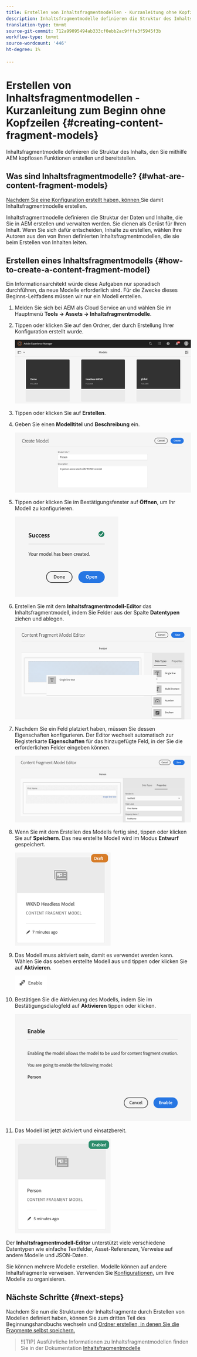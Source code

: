 ```yaml
---
title: Erstellen von Inhaltsfragmentmodellen - Kurzanleitung ohne Kopfzeilen im Beginn
description: Inhaltsfragmentmodelle definieren die Struktur des Inhalts, den Sie mithilfe AEM kopflosen Funktionen erstellen und bereitstellen.
translation-type: tm+mt
source-git-commit: 712a99095494ab333cf0ebb2ac9fffe3f5945f3b
workflow-type: tm+mt
source-wordcount: '446'
ht-degree: 1%

---
```



# Erstellen von Inhaltsfragmentmodellen - Kurzanleitung zum Beginn ohne Kopfzeilen {#creating-content-fragment-models}

Inhaltsfragmentmodelle definieren die Struktur des Inhalts, den Sie mithilfe AEM kopflosen Funktionen erstellen und bereitstellen.

## Was sind Inhaltsfragmentmodelle? {#what-are-content-fragment-models}

[Nachdem Sie eine Konfiguration erstellt haben, können ](create-configuration.md) Sie damit Inhaltsfragmentmodelle erstellen.

Inhaltsfragmentmodelle definieren die Struktur der Daten und Inhalte, die Sie in AEM erstellen und verwalten werden. Sie dienen als Gerüst für Ihren Inhalt. Wenn Sie sich dafür entscheiden, Inhalte zu erstellen, wählen Ihre Autoren aus den von Ihnen definierten Inhaltsfragmentmodellen, die sie beim Erstellen von Inhalten leiten.

## Erstellen eines Inhaltsfragmentmodells {#how-to-create-a-content-fragment-model}

Ein Informationsarchitekt würde diese Aufgaben nur sporadisch durchführen, da neue Modelle erforderlich sind. Für die Zwecke dieses Beginns-Leitfadens müssen wir nur ein Modell erstellen.

1. Melden Sie sich bei AEM als Cloud Service an und wählen Sie im Hauptmenü **Tools -> Assets -> Inhaltsfragmentmodelle**.
1. Tippen oder klicken Sie auf den Ordner, der durch Erstellung Ihrer Konfiguration erstellt wurde.

   ![Ordner &quot;models&quot;](../assets/models-folder.png)
1. Tippen oder klicken Sie auf **Erstellen**.
1. Geben Sie einen **Modelltitel** und **Beschreibung** ein.

   ![Erstellen eines Modells](../assets/models-create.png)
1. Tippen oder klicken Sie im Bestätigungsfenster auf **Öffnen**, um Ihr Modell zu konfigurieren.

   ![Bestätigungsfenster](../assets/models-confirmation.png)
1. Erstellen Sie mit dem **Inhaltsfragmentmodell-Editor** das Inhaltsfragmentmodell, indem Sie Felder aus der Spalte **Datentypen** ziehen und ablegen.

   ![Drag &amp; Drop von Feldern](../assets/models-drag-and-drop.png)

1. Nachdem Sie ein Feld platziert haben, müssen Sie dessen Eigenschaften konfigurieren. Der Editor wechselt automatisch zur Registerkarte **Eigenschaften** für das hinzugefügte Feld, in der Sie die erforderlichen Felder eingeben können.

   ![Eigenschaften konfigurieren](../assets/models-configure-properties.png)
1. Wenn Sie mit dem Erstellen des Modells fertig sind, tippen oder klicken Sie auf **Speichern**. Das neu erstellte Modell wird im Modus **Entwurf** gespeichert.

   ![Modell im Entwurfsmodus](../assets/models-draft.png)
1. Das Modell muss aktiviert sein, damit es verwendet werden kann. Wählen Sie das soeben erstellte Modell aus und tippen oder klicken Sie auf **Aktivieren**.

   ![Aktivieren des Modells](../assets/models-enable.png)
1. Bestätigen Sie die Aktivierung des Modells, indem Sie im Bestätigungsdialogfeld auf **Aktivieren** tippen oder klicken.

   ![Bestätigungsdialogfeld aktivieren](../assets/models-enabling.png)
1. Das Modell ist jetzt aktiviert und einsatzbereit.

   ![Modell aktiviert](../assets/models-enabled.png)

Der **Inhaltsfragmentmodell-Editor** unterstützt viele verschiedene Datentypen wie einfache Textfelder, Asset-Referenzen, Verweise auf andere Modelle und JSON-Daten.

Sie können mehrere Modelle erstellen. Modelle können auf andere Inhaltsfragmente verweisen. Verwenden Sie [Konfigurationen](create-configuration.md), um Ihre Modelle zu organisieren.

## Nächste Schritte {#next-steps}

Nachdem Sie nun die Strukturen der Inhaltsfragmente durch Erstellen von Modellen definiert haben, können Sie zum dritten Teil des Beginnungshandbuchs wechseln und [Ordner erstellen, in denen Sie die Fragmente selbst speichern.](create-assets-folder.md)

>!![TIP]
Ausführliche Informationen zu Inhaltsfragmentmodellen finden Sie in der Dokumentation [Inhaltsfragmentmodelle](/help/assets/content-fragments/content-fragments-models.md)
